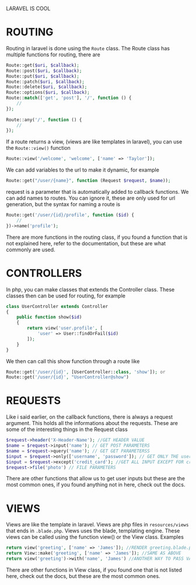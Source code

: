 LARAVEL IS COOL

# ROUTING
Routing in laravel is done using the `Route` class. The Route class has multiple functions for routing, there are
```php
Route::get($uri, $callback);
Route::post($uri, $callback);
Route::put($uri, $callback);
Route::patch($uri, $callback);
Route::delete($uri, $callback);
Route::options($uri, $callback);
Route::match(['get', 'post'], '/', function () {
    //
});
 
Route::any('/', function () {
    //
});
```
If a route returns a view, (views are like templates in laravel), you can use the `Route::view()` function
```php
Route::view('/welcome', 'welcome', ['name' => 'Taylor']);
```
We can add variables to the url to make it dynamic, for example
```php
Route::get("/user/{name}", function (Request $request, $name));
```
request is a parameter that is automatically added to callback functions. We can add names to routes. You can ignore it, these are only used for url generation, but the syntax for naming a route is 
```php
Route::get('/user/{id}/profile', function ($id) {
    //
})->name('profile');
```
There are more functions in the routing class, if you found a function that is not explained here, refer to the documentation, but these are what commonly are used. 

# CONTROLLERS
In php, you can make classes that extends the Controller class. These classes then can be used for routing, for example
```php
class UserController extends Controller
{
    public function show($id)
    {
        return view('user.profile', [
            'user' => User::findOrFail($id)
        ]);
    }
}
```
We then can call this show function through a route like
```php
Route::get('/user/{id}', [UserController::class, 'show']); or
Route::get('/user/{id}', "UserController@show")
```

# REQUESTS
Like i said earlier, on the callback functions, there is always a request argument. This holds all the informations about the requests. These are some of the interesting things in the Request class
```php
$request->header('X-Header-Name'); //GET HEADER VALUE
$name = $request->input('name'); // GET POST PARAMETERS
$name = $request->query('name'); // GET GET PARAMETERSS
$input = $request->only(['username', 'password']); // GET ONLY THE username and password parameter
$input = $request->except('credit_card'); //GET ALL INPUT EXCEPT FOR credit_card
$request->file('photo') // FILE PARAMETERS
```
There are other functions that allow us to get user inputs but these are the most common ones, if you found anything not in here, check out the docs.

# VIEWS
Views are like the template in laravel. Views are php files in `resources/views` that ends in `.blade.php`. Views uses the blade, templating engine. These views can be called using the function view() or the View class. Examples
```php
return view('greeting', ['name' => 'James']); //RENDER greeting.blade.php, with the variable name = James.
return View::make('greeting', ['name' => 'James']); //SAME AS ABOVE
return view('greeting')->with('name', 'James') //ANOTHER WAY TO PASS VARIABLES
```
There are other functions in View class, if you found one that is not listed here, check out the docs, but these are the most common ones.

